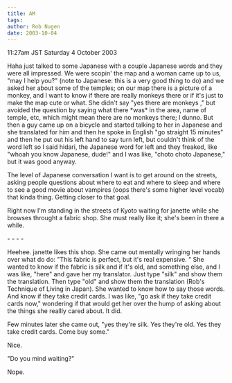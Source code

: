 ```yaml
---
title: AM
tags: 
author: Rob Nugen
date: 2003-10-04
---
```


<p class=date>11:27am JST Saturday 4 October 2003</p>

<p>Haha just talked to some Japanese with a couple Japanese words and
they were all impressed.  We were scopin' the map and a woman came up
to us, "may I help you?"  (note to Japanese: this is a very good thing
to do) and we asked her about some of the temples; on our map there is
a picture of a monkey, and I want to know if there are really monkeys
there or if it's just to make the map cute or what.  She didn't say
"yes there are monkeys ," but avoided the question by saying what
there *was* in the area, name of temple, etc, which might mean there
are no monkeys there; I dunno.  But then a guy came up on a bicycle
and started talking to her in Japanese and she translated for him and
then he spoke in English "go straight 15 minutes" and then he put out
his left hand to say turn left, but couldn't think of the word left so
I said hidari, the Japanese word for left and they freaked, like
"whoah you know Japanese, dude!" and I was like, "choto choto
Japanese," but it was good anyway.</p>

<p>The level of Japanese conversation I want is to get around on the
streets, asking people questions about where to eat and where to sleep
and where to see a good movie about vampires (oops there's some higher
level vocab) that kinda thing. Getting closer to that goal.</p>

<p>Right now I'm standing in the streets of Kyoto waiting for janette
while she browses throught a fabric shop.  She must really like it;
she's been in there a while.</p>

<p>- - - -</p>

<p>Heehee.  janette likes this shop.  She came out mentally wringing
her hands over what do do: "This fabric is perfect, but it's real
expensive. " She wanted to know if the fabric is silk and if it's old,
and something else, and I was like, "here" and gave her my translator.
Just type "silk" and show them the translation. Then type "old" and
show them the translation (Rob's Technique of Living in Japan).  She
wanted to know how to say those words.  And know if they take credit
cards. I was like, "go ask if they take credit cards now," wondering
if that would get her over the hump of asking about the things she
reallly cared about.  It did.</p>

<p>Few minutes later she came out, "yes they're silk.  Yes they're
old.  Yes they take credit cards.  Come buy some."</p>

<p>Nice.</p>

<p>"Do you mind waiting?"</p>

<p>Nope.</p>
